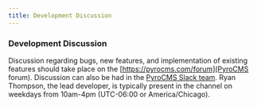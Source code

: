 ```yaml
---
title: Development Discussion  
---
```


### Development Discussion

Discussion regarding bugs, new features, and implementation of existing features should take place on the [https://pyrocms.com/forum](PyroCMS forum). Discussion can also be had in the [PyroCMS Slack team](https://pyrocms.slack.com/). Ryan Thompson, the lead developer, is typically present in the channel on weekdays from 10am-4pm (UTC-06:00 or America/Chicago).
